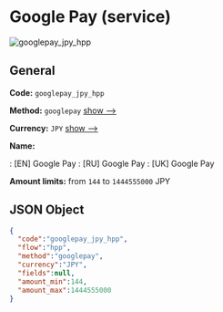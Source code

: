 
# Google Pay (service) 
![googlepay_jpy_hpp](https://static.openfintech.io/payment_methods/googlepay_jpy_hpp/logo.svg?w=400&c=v0.59.26#w200)  

## General 
 
**Code:** `googlepay_jpy_hpp` 
 
**Method:** `googlepay` 
 [show -->](/payment-methods/googlepay/) 
 
**Currency:** `JPY` [show -->](/currencies/JPY/) 
 
**Name:** 
 
:	[EN] Google Pay 
:	[RU] Google Pay 
:	[UK] Google Pay 
 
**Amount limits:** from `144` to `1444555000` JPY 

## JSON Object 

```json
{
  "code":"googlepay_jpy_hpp",
  "flow":"hpp",
  "method":"googlepay",
  "currency":"JPY",
  "fields":null,
  "amount_min":144,
  "amount_max":1444555000
}
```  
